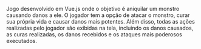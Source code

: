 Jogo desenvolvido em Vue.js onde o objetivo é aniquilar um monstro causando danos a ele. O jogador tem a opção de atacar o monstro, curar sua própria vida e causar danos mais potentes. Além disso, todas as ações realizadas pelo jogador são exibidas na tela, incluindo os danos causados, as curas realizadas, os danos recebidos e os ataques mais poderosos executados.
